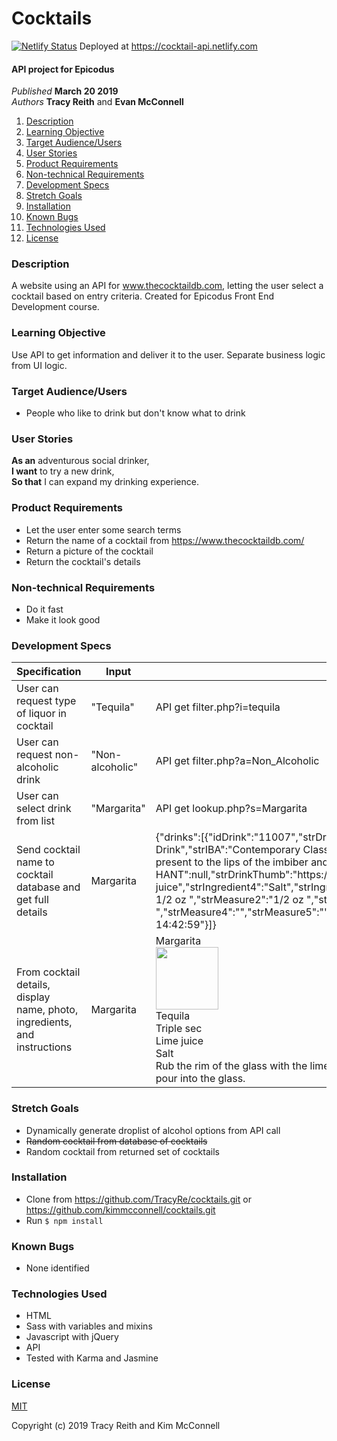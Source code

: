 # Cocktails


[![Netlify Status](https://api.netlify.com/api/v1/badges/9a1cffa2-f640-4487-ab2a-5d5fc152400f/deploy-status)](https://app.netlify.com/sites/cocktail-api/deploys) Deployed at https://cocktail-api.netlify.com

#### API project for Epicodus

_Published_ **March 20 2019**<br>
_Authors_ **Tracy Reith** and **Evan McConnell**

1. [Description](#description)
1. [Learning Objective](#learning-objective)
1. [Target Audience/Users](#target-audience/users)
1. [User Stories](#user-stories)
1. [Product Requirements](#product-requirements)
1. [Non-technical Requirements](#non-technical-requirements)
1. [Development Specs](#development-specs)
1. [Stretch Goals](#stretch-goals)
1. [Installation](#installation)
1. [Known Bugs](#known-bugs)
1. [Technologies Used](#technologies-used)
1. [License](#license)

### Description
A website using an API for www.thecocktaildb.com, letting the user select a cocktail based on entry criteria. Created for Epicodus Front End Development course.

### Learning Objective
Use API to get information and deliver it to the user. Separate business logic from UI logic.

### Target Audience/Users
* People who like to drink but don't know what to drink

### User Stories
**As an** adventurous social drinker,<br>
**I want** to try a new drink,<br>
**So that** I can expand my drinking experience.

### Product Requirements
* Let the user enter some search terms
* Return the name of a cocktail from https://www.thecocktaildb.com/
* Return a picture of the cocktail
* Return the cocktail's details

### Non-technical Requirements
* Do it fast
* Make it look good

### Development Specs

Specification | Input | Output
------------- | ----- | ------
User can request type of liquor in cocktail | "Tequila" | API get filter.php?i=tequila
User can request non-alcoholic drink | "Non-alcoholic" | API get filter.php?a=Non_Alcoholic
User can select drink from list | "Margarita" | API get lookup.php?s=Margarita
Send cocktail name to cocktail database and get full details | Margarita | {"drinks":[{"idDrink":"11007","strDrink":"Margarita","strDrinkAlternate":null,"strDrinkES":null,"strDrinkDE":null,"strDrinkFR":null,"strDrinkZH-HANS":null,"strDrinkZH-HANT":null,"strTags":"IBA,ContemporaryClassic","strVideo":null,"strCategory":"Ordinary Drink","strIBA":"Contemporary Classics","strAlcoholic":"Alcoholic","strGlass":"Cocktail glass","strInstructions":"Rub the rim of the glass with the lime slice to make the salt stick to it. Take care to moisten only the outer rim and sprinkle the salt on it. The salt should present to the lips of the imbiber and never mix into the cocktail. Shake the other ingredients with ice, then carefully pour into the glass.","strInstructionsES":null,"strInstructionsDE":null,"strInstructionsFR":null,"strInstructionsZH-HANS":null,"strInstructionsZH-HANT":null,"strDrinkThumb":"https:\/\/www.thecocktaildb.com\/images\/media\/drink\/wpxpvu1439905379.jpg","strIngredient1":"Tequila","strIngredient2":"Triple sec","strIngredient3":"Lime juice","strIngredient4":"Salt","strIngredient5":"","strIngredient6":"","strIngredient7":"","strIngredient8":"","strIngredient9":"","strIngredient10":"","strIngredient11":"","strIngredient12":"","strIngredient13":"","strIngredient14":"","strIngredient15":"","strMeasure1":"1 1\/2 oz ","strMeasure2":"1\/2 oz ","strMeasure3":"1 oz ","strMeasure4":"","strMeasure5":"","strMeasure6":"","strMeasure7":"","strMeasure8":"","strMeasure9":"","strMeasure10":"","strMeasure11":"","strMeasure12":"","strMeasure13":"","strMeasure14":"","strMeasure15":"","dateModified":"2015-08-18 14:42:59"}]}
From cocktail details, display name, photo, ingredients, and instructions | Margarita | Margarita<br><img src="https://www.thecocktaildb.com/images/media/drink/wpxpvu1439905379.jpg" width="100px"><br>Tequila<br>Triple sec<br>Lime juice<br>Salt<br>Rub the rim of the glass with the lime slice to make the salt stick to it. Take care to moisten only the outer rim and sprinkle the salt on it. The salt should present to the lips of the imbiber and never mix into the cocktail. Shake the other ingredients with ice, then carefully pour into the glass.

### Stretch Goals
* Dynamically generate droplist of alcohol options from API call
* ~~Random cocktail from database of cocktails~~
* Random cocktail from returned set of cocktails

### Installation
* Clone from https://github.com/TracyRe/cocktails.git or https://github.com/kimmcconnell/cocktails.git
* Run `$ npm install`


### Known Bugs
* None identified

### Technologies Used
* HTML
* Sass with variables and mixins
* Javascript with jQuery
* API
* Tested with Karma and Jasmine

### License
[MIT](./LICENSE.txt)

Copyright (c) 2019 Tracy Reith and Kim McConnell
